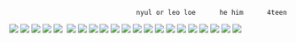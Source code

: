 





                                    nyul or leo loe      he him      4teen 
                                         


<img src="https://media.discordapp.net/attachments/1267171422275502165/1289635037951688764/17c60735fe37a5ce05064f24ae0ab3abd800d446.gif?ex=675875b9&is=67572439&hm=485213b0fd393dc293f51fc5034b55bfb4d461dc964f617d99a92427cf5c0e52&"/>                           <img src="https://media.discordapp.net/attachments/1267171422275502165/1289635097510678703/d6klt1x-efd275f3-6524-4f22-8b8c-efbedf711ab7.png?ex=675875c7&is=67572447&hm=fd86e596817a33cb8d0caa5a565a7964f64895d5ff3fd4be695a5c6800a97f2a&">  <img src="https://media.discordapp.net/attachments/1267171422275502165/1289701868767019008/d49yhdu-18e625f7-4cf2-4845-abad-ad692353186f.gif?ex=67580b37&is=6756b9b7&hm=b6d82e5c10aa2c176223d31dcbc30cbb65f55100fa8fc9a4fc6ca9bb12090403&">  <img src="https://media.discordapp.net/attachments/1267171422275502165/1289641233525768234/dc8x923-7e1f932b-6b3f-4339-b52d-741f99f4ba83.png?ex=67587b7e&is=675729fe&hm=b13b8bfdd51de9a0cf69f382f4ad0f666ae1cf996030e6bfe8c0ed7e05641574&">  <img src="https://media.discordapp.net/attachments/1267171422275502165/1289641233760653413/f30.gif?ex=67587b7e&is=675729fe&hm=e6ba95f423236dc623de2a63c3f59e5d07f0ef7478397e496b4bb2174591737c&">  <img scr="https://media.discordapp.net/attachments/1267171422275502165/1289641234117300296/d26bc3f2f216a5798cc1179e06e8d8edd51cc800.gifv.gif?ex=67587b7e&is=675729fe&hm=0747c5746698f26db53e1d79c2ff3f1c2c35085eae55a22bf0b65fb9dc4482b4&"> <img src="https://media.discordapp.net/attachments/1267171422275502165/1289635096759894117/dafnht5-ca423ea7-473c-4bb9-813e-ecfeea4cb2e6.gif?ex=675875c7&is=67572447&hm=5c97abcb2cad44d82e50377316b737a5f99ae96b8bae09175d253907560bcd17&"> <img src="https://media.discordapp.net/attachments/1267171422275502165/1289635097133453484/d180ar4-48077897-84d6-45d3-9a0c-56fb450100f6.gif?ex=675875c7&is=67572447&hm=0f5405919f2a036b2168bef316aeb137e5ad20227803d323a3ce9f49c2071e9b&"> <img src="https://media.discordapp.net/attachments/1267171422275502165/1289635097749749913/rpgmakerfan.gif?ex=675875c7&is=67572447&hm=4ffd040ea7f2b6ac939831bc4861e0318a7896198834531c22949960345e6fc2&"> <img src="https://media.discordapp.net/attachments/1267171422275502165/1289635098173509632/d1yamnq-5ff10dfb-6097-4ed5-986b-740d901e99bf.gif?ex=675875c7&is=67572447&hm=7524a1dd5b80bd43438f056b83ecfa375bef9d42d9d943eb4f5af05494698566&"> <img src="https://media.discordapp.net/attachments/1267171422275502165/1289635098593067060/tumblr_py7mnxaJ8Q1xzybrpo4_100.png?ex=675875c7&is=67572447&hm=9df4d54d1b8d7e04aa93a5356b0307169838869377994c82849c799164e1fa90&"> <img src="https://media.discordapp.net/attachments/1267171422275502165/1289635098932809808/tumblr_psy6b5KnzB1xzybrpo2_100.gif?ex=675875c7&is=67572447&hm=8c7867e99178f76e4a7bd47efa27fe2d65eb03a734f1e579663cd1a6783ad272&"> <img src="https://media.discordapp.net/attachments/1267171422275502165/1289635040925581394/9f0b286a1976041cecb6f3bcac11829269935dc1.gif?ex=675875ba&is=6757243a&hm=b0a9429c5f5219168869bdaec4386df9e72f517978bc8f99265997983229f5e3&"> <img src="https://media.discordapp.net/attachments/1267171422275502165/1289641235186974740/eacd9413.gif?ex=67587b7e&is=675729fe&hm=c8759749f115b974a8b05b88aff0bc596f65ffab42d31e334015ca2b15b0cbef&"> <img src="https://media.discordapp.net/attachments/1267171422275502165/1289635039662833715/gloomy_bear_stamp_by_bunsona-d9x76vr.png?ex=675875b9&is=67572439&hm=e528630af73a1017ebe66ce2828f88e98af7dea63eb823d1f2e4a4514db8a5f1&"> <img src="https://media.discordapp.net/attachments/1267171422275502165/1289635037641441454/23-20240603003753.png?ex=675875b9&is=67572439&hm=5447ddada52ed7be8a646b24b67c7c32bfc124ab4fe00436f25db826e94c2341&"> <img src="https://media.discordapp.net/attachments/1267171422275502165/1289635038455136356/goreshit.png?ex=675875b9&is=67572439&hm=c962e9a0751cd501363a014139eeaa31b057b9e0a7ee732646b4078165787bba&"> <img src="https://media.discordapp.net/attachments/1267171422275502165/1289635037368680548/dbee998-af510b98-a616-4f1d-ba64-06f2ff5d0982.png?ex=675875b9&is=67572439&hm=c98862c0f6c295ffd14db4c5c1333a97a5f155f4ad19ebbcd9a354829609ba08&"> <img src="https://media.discordapp.net/attachments/1267171422275502165/1289635038715056148/48cb00b22a481168448e39efd6a53d3732cc9bad.gif?ex=675875b9&is=67572439&hm=6fc1ab8b0c9aebcd71c1866ba3cb449a463c36861f046da27ba591fa8391b187&"> <img src="https://media.discordapp.net/attachments/1267171422275502165/1289635039210115103/9831d0c8ef7b4cbfbaab3b925efb71d2f3c30f83.gif?ex=675875b9&is=67572439&hm=a9e2beeca57a09828b849a7f0b17a5bddf43117cd04a4dfa9a8df8452bee0e4f&"> <img src="https://media.discordapp.net/attachments/1267171422275502165/1289641234117300296/d26bc3f2f216a5798cc1179e06e8d8edd51cc800.gifv.gif?ex=67587b7e&is=675729fe&hm=0747c5746698f26db53e1d79c2ff3f1c2c35085eae55a22bf0b65fb9dc4482b4&"> <img src="https://media.discordapp.net/attachments/1267171422275502165/1289641234603966484/minecraft.png?ex=67587b7e&is=675729fe&hm=0ee783910559f67ad2fe88c2983c3684677e1e586c60b4b37da54ab1408873e1&"> 
